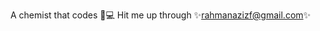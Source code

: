 A chemist that codes 🥼💻
Hit me up through ✨rahmanazizf@gmail.com✨

<!---
rahmanazizf/rahmanazizf is a ✨ special ✨ repository because its `README.md` (this file) appears on your GitHub profile.
You can click the Preview link to take a look at your changes.
--->
